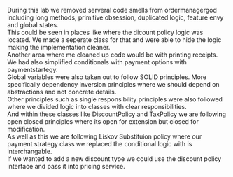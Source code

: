 During this lab we removed serveral code smells from ordermanagergod including long methods, primitive obsession, duplicated logic, feature envy and global states.  
This could be seen in places like where the dicount policy logic was located. We made a seperate class for that and were able to hide the logic making the implementation cleaner.   
Another area where me cleaned up code would be with printing receipts.  
We had also simplified conditionals with payment options with paymentstartegy.  
Global variables were also taken out to follow SOLID principles. More specifically dependency inversion principles where we should depend on abstractions and not concrete details.  
Other principles such as single responsibility principles were also followed where we divided logic into classes with clear responsibilities.  
And within these classes like DiscountPolicy and TaxPolicy we are following open closed principles where its open for extension but closed for modification.  
As well as this we are following Liskov Substituion policy where our payment strategy class we replaced the conditional logic with is interchangable.  
If we wanted to add a new discount type we could use the discount policy interface and pass it into pricing service.  
